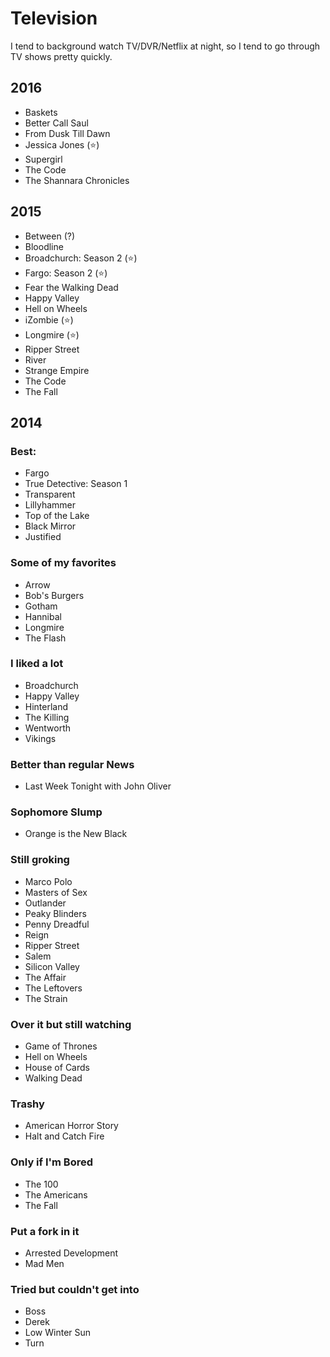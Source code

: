 # Television

I tend to background watch TV/DVR/Netflix at night, so I tend to go through TV shows pretty quickly. 

## 2016

- Baskets
- Better Call Saul
- From Dusk Till Dawn
- Jessica Jones (:star:)
- Supergirl
- The Code
- The Shannara Chronicles

## 2015

- Between (?)
- Bloodline
- Broadchurch: Season 2 (:star:)
- Fargo: Season 2 (:star:)
- Fear the Walking Dead
- Happy Valley
- Hell on Wheels
- iZombie (:star:)
- Longmire (:star:)
- Ripper Street
- River
- Strange Empire
- The Code
- The Fall

## 2014

### Best:

- Fargo
- True Detective: Season 1
- Transparent
- Lillyhammer
- Top of the Lake
- Black Mirror
- Justified

### Some of my favorites

- Arrow
- Bob's Burgers
- Gotham
- Hannibal
- Longmire
- The Flash

### I liked a lot

- Broadchurch
- Happy Valley
- Hinterland
- The Killing
- Wentworth
- Vikings

### Better than regular News

- Last Week Tonight with John Oliver

### Sophomore Slump

- Orange is the New Black

### Still groking

- Marco Polo
- Masters of Sex
- Outlander
- Peaky Blinders
- Penny Dreadful
- Reign
- Ripper Street
- Salem
- Silicon Valley
- The Affair
- The Leftovers
- The Strain

### Over it but still watching

- Game of Thrones
- Hell on Wheels
- House of Cards
- Walking Dead

### Trashy

- American Horror Story
- Halt and Catch Fire

### Only if I'm Bored

- The 100
- The Americans
- The Fall

### Put a fork in it

- Arrested Development
- Mad Men

### Tried but couldn't get into

- Boss
- Derek
- Low Winter Sun
- Turn
